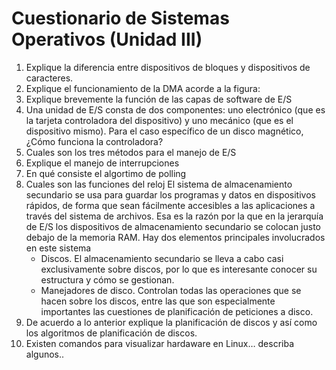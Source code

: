 # Cuestionario de Sistemas Operativos (Unidad III)
1. Explique la diferencia entre dispositivos de bloques y dispositivos de caracteres.
2. Explique el funcionamiento de la DMA acorde a la figura:
3. Explique brevemente la función de las capas de software de E/S
4. Una unidad de E/S consta de dos componentes: uno electrónico (que es la tarjeta
controladora del dispositivo) y uno mecánico (que es el dispositivo mismo). Para el caso
específico de un disco magnético, ¿Cómo funciona la controladora?
5. Cuales son los tres métodos para el manejo de E/S
6. Explique el manejo de interrupciones
7. En qué consiste el algortimo de polling
8. Cuales son las funciones del reloj
El sistema de almacenamiento secundario se usa para guardar los programas y datos en
dispositivos rápidos, de forma que sean fácilmente accesibles a las aplicaciones a través del
sistema de archivos. Esa es la razón por la que en la jerarquía de E/S los dispositivos de
almacenamiento secundario se colocan justo debajo de la memoria RAM.
Hay dos elementos principales involucrados en este sistema
    * Discos. El almacenamiento secundario se lleva a cabo casi exclusivamente sobre discos,
por lo que es interesante conocer su estructura y cómo se gestionan.
    * Manejadores de disco. Controlan todas las operaciones que se hacen sobre los discos,
entre las que son especialmente importantes las cuestiones de planificación de
peticiones a disco.
9. De acuerdo a lo anterior explique la planificación de discos y así como los algoritmos de
planificación de discos.
10. Existen comandos para visualizar hardaware en Linux… describa algunos..
